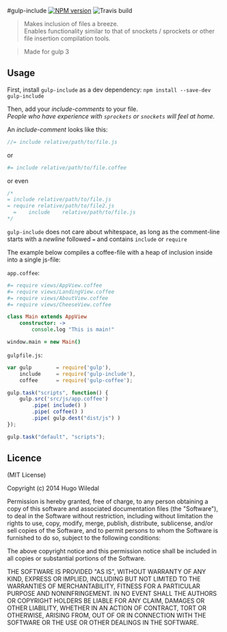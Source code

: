 #gulp-include [![NPM version][npm-image]][npm-url] ![Travis build][travis-image]
>Makes inclusion of files a breeze.  
Enables functionality similar to that of snockets / sprockets or other file insertion compilation tools.

> Made for gulp 3


## Usage
First, install `gulp-include` as a dev dependency:
`npm install --save-dev gulp-include`

Then, add your _include-comments_ to your file.  
_People who have experience with `sprockets` or `snockets` will feel at home._  


An _include-comment_ looks like this:
```javascript
//= include relative/path/to/file.js
```
or 
```coffeescript
#= include relative/path/to/file.coffee
```
or even
```javascript
/*
= include relative/path/to/file.js
= require relative/path/to/file2.js
  =    include    relative/path/to/file.js
*/
```
`gulp-include` does not care about whitespace, as long as the comment-line starts with a  _newline_ followed `=` and contains `include` or `require`


The example below compiles a coffee-file with a heap of inclusion inside into a single js-file:

`app.coffee`:

```coffeescript
#= require views/AppView.coffee
#= require views/LandingView.coffee
#= require views/AboutView.coffee
#= require views/CheeseView.coffee

class Main extends AppView
	constructor: ->
		console.log "This is main!"

window.main = new Main()
```

`gulpfile.js`:

```javascript
var gulp		= require('gulp'),
	include		= require('gulp-include'),
	coffee		= require('gulp-coffee');

gulp.task("scripts", function() {
	gulp.src('src/js/app.coffee')
		.pipe( include() )
		.pipe( coffee() )
		.pipe( gulp.dest("dist/js") )
});

gulp.task("default", "scripts");
```

## Licence
(MIT License)

Copyright (c) 2014 Hugo Wiledal

Permission is hereby granted, free of charge, to any person obtaining a copy
of this software and associated documentation files (the "Software"), to deal
in the Software without restriction, including without limitation the rights
to use, copy, modify, merge, publish, distribute, sublicense, and/or sell
copies of the Software, and to permit persons to whom the Software is
furnished to do so, subject to the following conditions:

The above copyright notice and this permission notice shall be included in all
copies or substantial portions of the Software.

THE SOFTWARE IS PROVIDED "AS IS", WITHOUT WARRANTY OF ANY KIND, EXPRESS OR
IMPLIED, INCLUDING BUT NOT LIMITED TO THE WARRANTIES OF MERCHANTABILITY,
FITNESS FOR A PARTICULAR PURPOSE AND NONINFRINGEMENT. IN NO EVENT SHALL THE
AUTHORS OR COPYRIGHT HOLDERS BE LIABLE FOR ANY CLAIM, DAMAGES OR OTHER
LIABILITY, WHETHER IN AN ACTION OF CONTRACT, TORT OR OTHERWISE, ARISING FROM,
OUT OF OR IN CONNECTION WITH THE SOFTWARE OR THE USE OR OTHER DEALINGS IN THE
SOFTWARE.


[travis-image]: https://api.travis-ci.org/wiledal/gulp-include.png?branch=master

[npm-url]: https://npmjs.org/package/gulp-include
[npm-image]: https://badge.fury.io/js/gulp-include.png